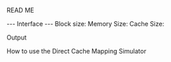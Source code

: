 READ ME 

--- Interface ---
Block size:
Memory Size:
Cache Size:

Output

How to use the Direct Cache Mapping Simulator
